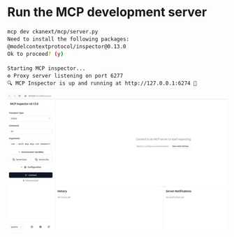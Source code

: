 # Run the MCP development server

```bash
mcp dev ckanext/mcp/server.py
Need to install the following packages:
@modelcontextprotocol/inspector@0.13.0
Ok to proceed? (y) 

Starting MCP inspector...
⚙️ Proxy server listening on port 6277
🔍 MCP Inspector is up and running at http://127.0.0.1:6274 🚀
```

![mcp dev server running](/extras/docs/images/mcp-dev-server.png)